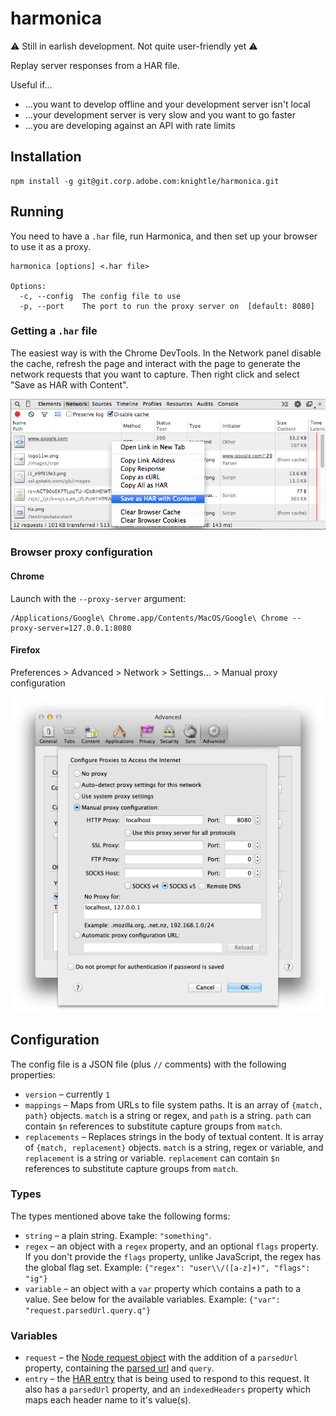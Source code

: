 harmonica
=========

:warning: Still in earlish development. Not quite user-friendly yet :warning:

Replay server responses from a HAR file.

Useful if…

* …you want to develop offline and your development server isn't local
* …your development server is very slow and you want to go faster
* …you are developing against an API with rate limits

## Installation

```
npm install -g git@git.corp.adobe.com:knightle/harmonica.git
```

## Running

You need to have a `.har` file, run Harmonica, and then set up your browser to use it as a proxy.

```
harmonica [options] <.har file>

Options:
  -c, --config  The config file to use
  -p, --port    The port to run the proxy server on  [default: 8080]
```

### Getting a `.har` file

The easiest way is with the Chrome DevTools. In the Network panel disable the cache, refresh the page and interact with the page to generate the network requests that you want to capture. Then right click and select "Save as HAR with Content".

![Creating a .har file](images/save-as-har.png)

### Browser proxy configuration

#### Chrome

Launch with the `--proxy-server` argument:

```
/Applications/Google\ Chrome.app/Contents/MacOS/Google\ Chrome --proxy-server=127.0.0.1:8080
```

#### Firefox

Preferences > Advanced > Network > Settings… > Manual proxy configuration

![Firefox proxy settings](images/firefox-proxy.png)

## Configuration

The config file is a JSON file (plus `//` comments) with the following properties:

* `version` – currently `1`
* `mappings` – Maps from URLs to file system paths. It is an array of `{match, path}` objects. `match` is a string or regex, and `path` is a string. `path` can contain `$n` references to substitute capture groups from `match`.
* `replacements` – Replaces strings in the body of textual content. It is array of `{match, replacement}` objects. `match` is a string, regex or variable, and `replacement` is a string or variable. `replacement` can contain `$n` references to substitute capture groups from `match`.

### Types

The types mentioned above take the following forms:

* `string` – a plain string. Example: `"something"`.
* `regex` – an object with a `regex` property, and an optional `flags` property. If you don't provide the `flags` property, unlike JavaScript, the regex has the global flag set. Example: `{"regex": "user\\/([a-z]+)", "flags": "ig"}`
* `variable` – an object with a `var` property which contains a path to a value. See below for the available variables. Example: `{"var": "request.parsedUrl.query.q"}` 

### Variables

* `request` – the [Node request object](http://nodejs.org/api/http.html#http_http_incomingmessage) with the addition of a `parsedUrl` property, containing the [parsed url](http://nodejs.org/api/url.html) and `query`.
* `entry` – the [HAR entry](http://www.softwareishard.com/blog/har-12-spec/#entries) that is being used to respond to this request. It also has a `parsedUrl` property, and an `indexedHeaders` property which maps each header name to it's value(s).

